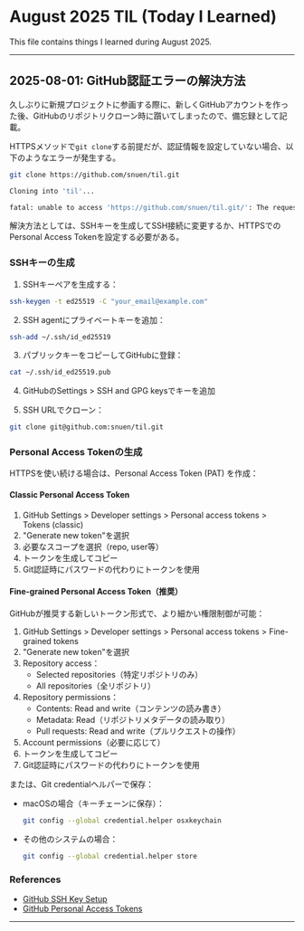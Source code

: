 # August 2025 TIL (Today I Learned)

This file contains things I learned during August 2025.

---

## 2025-08-01: GitHub認証エラーの解決方法

久しぶりに新規プロジェクトに参画する際に、新しくGitHubアカウントを作った後、GitHubのリポジトリクローン時に躓いてしまったので、備忘録として記載。

HTTPSメソッドで`git clone`する前提だが、認証情報を設定していない場合、以下のようなエラーが発生する。

```sh
git clone https://github.com/snuen/til.git

Cloning into 'til'...

fatal: unable to access 'https://github.com/snuen/til.git/': The requested URL returned error: 403
```

解決方法としては、SSHキーを生成してSSH接続に変更するか、HTTPSでのPersonal Access Tokenを設定する必要がある。

### SSHキーの生成

1. SSHキーペアを生成する：

```sh
ssh-keygen -t ed25519 -C "your_email@example.com"
```

2. SSH agentにプライベートキーを追加：

```sh
ssh-add ~/.ssh/id_ed25519
```

3. パブリックキーをコピーしてGitHubに登録：

```sh
cat ~/.ssh/id_ed25519.pub
```

4. GitHubのSettings > SSH and GPG keysでキーを追加

5. SSH URLでクローン：

```sh
git clone git@github.com:snuen/til.git
```

### Personal Access Tokenの生成

HTTPSを使い続ける場合は、Personal Access Token (PAT) を作成：

#### Classic Personal Access Token

1. GitHub Settings > Developer settings > Personal access tokens > Tokens (classic)
2. "Generate new token"を選択
3. 必要なスコープを選択（repo, user等）
4. トークンを生成してコピー
5. Git認証時にパスワードの代わりにトークンを使用

#### Fine-grained Personal Access Token（推奨）

GitHubが推奨する新しいトークン形式で、より細かい権限制御が可能：

1. GitHub Settings > Developer settings > Personal access tokens > Fine-grained tokens
2. "Generate new token"を選択
3. Repository access：
   - Selected repositories（特定リポジトリのみ）
   - All repositories（全リポジトリ）
4. Repository permissions：
   - Contents: Read and write（コンテンツの読み書き）
   - Metadata: Read（リポジトリメタデータの読み取り）
   - Pull requests: Read and write（プルリクエストの操作）
5. Account permissions（必要に応じて）
6. トークンを生成してコピー
7. Git認証時にパスワードの代わりにトークンを使用

または、Git credentialヘルパーで保存：

- macOSの場合（キーチェーンに保存）：

  ```sh
  git config --global credential.helper osxkeychain
  ```

- その他のシステムの場合：

  ```sh
  git config --global credential.helper store
  ```

### References

- [GitHub SSH Key Setup](https://docs.github.com/en/authentication/connecting-to-github-with-ssh/generating-a-new-ssh-key-and-adding-it-to-the-ssh-agent)
- [GitHub Personal Access Tokens](https://docs.github.com/en/authentication/keeping-your-account-and-data-secure/managing-your-personal-access-tokens)

---

<!-- Template for new entries -->
<!--
## 2025-08-XX: [Topic Title]

[Description of what you learned today]

### Example/Code (if applicable)

```txt
# Code example here
```

### References

- [Reference link 1](https://example.com)
- [Reference link 2](https://example.com)
-->
